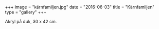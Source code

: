 +++
image = "kärnfamiljen.jpg"
date = "2016-06-03"
title = "Kärnfamiljen"
type = "gallery"
+++

Akryl på duk, 30 x 42 cm.
 

